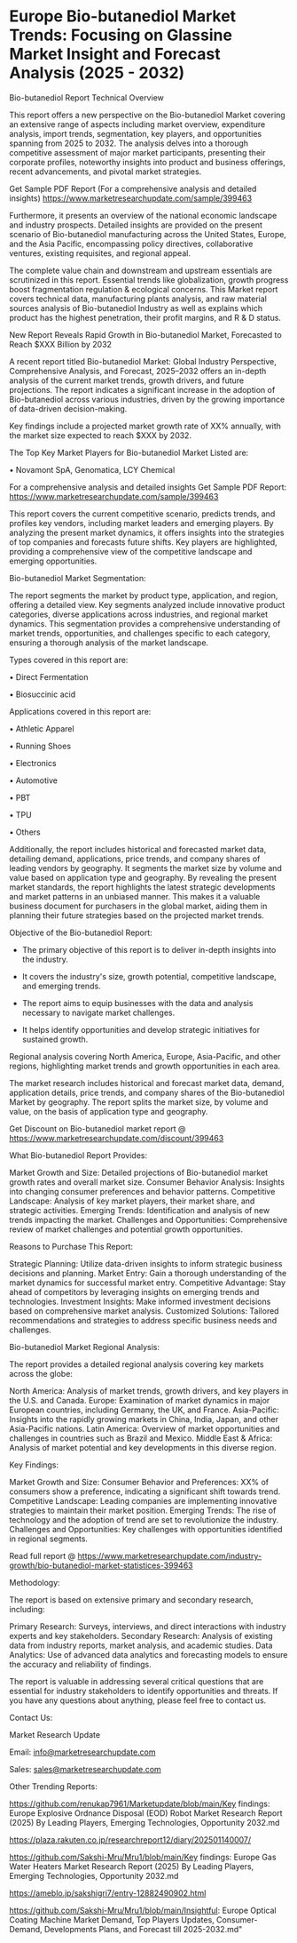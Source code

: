 # Europe Bio-butanediol Market Trends: Focusing on Glassine Market Insight and Forecast Analysis (2025 - 2032)
Bio-butanediol Report Technical Overview

This report offers a new perspective on the Bio-butanediol Market covering an extensive range of aspects including market overview, expenditure analysis, import trends, segmentation, key players, and opportunities spanning from 2025 to 2032. The analysis delves into a thorough competitive assessment of major market participants, presenting their corporate profiles, noteworthy insights into product and business offerings, recent advancements, and pivotal market strategies.

Get Sample PDF Report (For a comprehensive analysis and detailed insights) https://www.marketresearchupdate.com/sample/399463

Furthermore, it presents an overview of the national economic landscape and industry prospects. Detailed insights are provided on the present scenario of Bio-butanediol manufacturing across the United States, Europe, and the Asia Pacific, encompassing policy directives, collaborative ventures, existing requisites, and regional appeal.

The complete value chain and downstream and upstream essentials are scrutinized in this report. Essential trends like globalization, growth progress boost fragmentation regulation & ecological concerns. This Market report covers technical data, manufacturing plants analysis, and raw material sources analysis of Bio-butanediol Industry as well as explains which product has the highest penetration, their profit margins, and R & D status.

New Report Reveals Rapid Growth in Bio-butanediol Market, Forecasted to Reach $XXX Billion by 2032

A recent report titled Bio-butanediol Market: Global Industry Perspective, Comprehensive Analysis, and Forecast, 2025–2032 offers an in-depth analysis of the current market trends, growth drivers, and future projections. The report indicates a significant increase in the adoption of Bio-butanediol across various industries, driven by the growing importance of data-driven decision-making.

Key findings include a projected market growth rate of XX% annually, with the market size expected to reach $XXX by 2032.

The Top Key Market Players for Bio-butanediol Market Listed are:

• Novamont SpA, Genomatica, LCY Chemical

For a comprehensive analysis and detailed insights Get Sample PDF Report: https://www.marketresearchupdate.com/sample/399463

This report covers the current competitive scenario, predicts trends, and profiles key vendors, including market leaders and emerging players. By analyzing the present market dynamics, it offers insights into the strategies of top companies and forecasts future shifts. Key players are highlighted, providing a comprehensive view of the competitive landscape and emerging opportunities.

Bio-butanediol Market Segmentation:

The report segments the market by product type, application, and region, offering a detailed view. Key segments analyzed include innovative product categories, diverse applications across industries, and regional market dynamics. This segmentation provides a comprehensive understanding of market trends, opportunities, and challenges specific to each category, ensuring a thorough analysis of the market landscape.

Types covered in this report are:

• Direct Fermentation

• Biosuccinic acid

Applications covered in this report are:

• Athletic Apparel

• Running Shoes

• Electronics

• Automotive

• PBT

• TPU

• Others

Additionally, the report includes historical and forecasted market data, detailing demand, applications, price trends, and company shares of leading vendors by geography. It segments the market size by volume and value based on application type and geography. By revealing the present market standards, the report highlights the latest strategic developments and market patterns in an unbiased manner. This makes it a valuable business document for purchasers in the global market, aiding them in planning their future strategies based on the projected market trends.

Objective of the Bio-butanediol Report:

- The primary objective of this report is to deliver in-depth insights into the industry.

- It covers the industry's size, growth potential, competitive landscape, and emerging trends.

- The report aims to equip businesses with the data and analysis necessary to navigate market challenges.

- It helps identify opportunities and develop strategic initiatives for sustained growth.

Regional analysis covering North America, Europe, Asia-Pacific, and other regions, highlighting market trends and growth opportunities in each area.

The market research includes historical and forecast market data, demand, application details, price trends, and company shares of the Bio-butanediol Market by geography. The report splits the market size, by volume and value, on the basis of application type and geography.

Get Discount on Bio-butanediol market report @ https://www.marketresearchupdate.com/discount/399463

What Bio-butanediol Report Provides:

Market Growth and Size: Detailed projections of Bio-butanediol market growth rates and overall market size.
Consumer Behavior Analysis: Insights into changing consumer preferences and behavior patterns.
Competitive Landscape: Analysis of key market players, their market share, and strategic activities.
Emerging Trends: Identification and analysis of new trends impacting the market.
Challenges and Opportunities: Comprehensive review of market challenges and potential growth opportunities.

Reasons to Purchase This Report:

Strategic Planning: Utilize data-driven insights to inform strategic business decisions and planning.
Market Entry: Gain a thorough understanding of the market dynamics for successful market entry.
Competitive Advantage: Stay ahead of competitors by leveraging insights on emerging trends and technologies.
Investment Insights: Make informed investment decisions based on comprehensive market analysis.
Customized Solutions: Tailored recommendations and strategies to address specific business needs and challenges.

Bio-butanediol Market Regional Analysis:

The report provides a detailed regional analysis covering key markets across the globe:

North America: Analysis of market trends, growth drivers, and key players in the U.S. and Canada.
Europe: Examination of market dynamics in major European countries, including Germany, the UK, and France.
Asia-Pacific: Insights into the rapidly growing markets in China, India, Japan, and other Asia-Pacific nations.
Latin America: Overview of market opportunities and challenges in countries such as Brazil and Mexico.
Middle East & Africa: Analysis of market potential and key developments in this diverse region.

Key Findings:

Market Growth and Size:
Consumer Behavior and Preferences: XX% of consumers show a preference, indicating a significant shift towards trend.
Competitive Landscape: Leading companies are implementing innovative strategies to maintain their market position.
Emerging Trends: The rise of technology and the adoption of trend are set to revolutionize the industry.
Challenges and Opportunities: Key challenges with opportunities identified in regional segments.

Read full report @ https://www.marketresearchupdate.com/industry-growth/bio-butanediol-market-statistices-399463

Methodology:

The report is based on extensive primary and secondary research, including:

Primary Research: Surveys, interviews, and direct interactions with industry experts and key stakeholders.
Secondary Research: Analysis of existing data from industry reports, market analysis, and academic studies.
Data Analytics: Use of advanced data analytics and forecasting models to ensure the accuracy and reliability of findings.

The report is valuable in addressing several critical questions that are essential for industry stakeholders to identify opportunities and threats. If you have any questions about anything, please feel free to contact us.

Contact Us:

Market Research Update

Email: info@marketresearchupdate.com

Sales: sales@marketresearchupdate.com

Other Trending Reports:

https://github.com/renukap7961/Marketupdate/blob/main/Key findings: Europe Explosive Ordnance Disposal (EOD) Robot Market Research Report (2025) By Leading Players, Emerging Technologies, Opportunity 2032.md

https://plaza.rakuten.co.jp/researchreport12/diary/202501140007/

https://github.com/Sakshi-Mru/Mru1/blob/main/Key findings: Europe Gas Water Heaters Market Research Report (2025) By Leading Players, Emerging Technologies, Opportunity 2032.md

https://ameblo.jp/sakshigri7/entry-12882490902.html

https://github.com/Sakshi-Mru/Mru1/blob/main/Insightful: Europe Optical Coating Machine Market Demand, Top Players Updates, Consumer-Demand, Developments Plans, and Forecast till 2025-2032.md"
